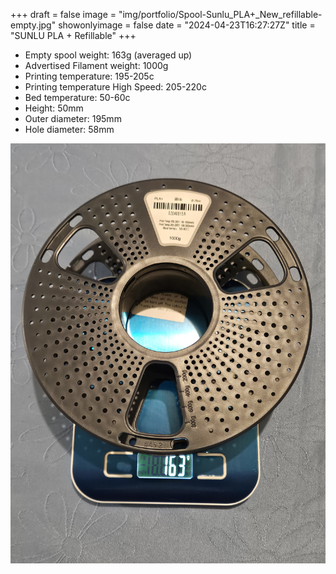 +++
draft = false
image = "img/portfolio/Spool-Sunlu_PLA+_New_refillable-empty.jpg"
showonlyimage = false
date = "2024-04-23T16:27:27Z"
title = "SUNLU PLA + Refillable"
+++

- Empty spool weight: 163g (averaged up)
- Advertised Filament weight: 1000g
- Printing temperature: 195-205c
- Printing temperature High Speed: 205-220c
- Bed temperature: 50-60c
- Height: 50mm
- Outer diameter: 195mm
- Hole diameter: 58mm
<!--more-->

![image](/img/portfolio/Spool-Sunlu_PLA+_New_refillable-empty.jpg)

